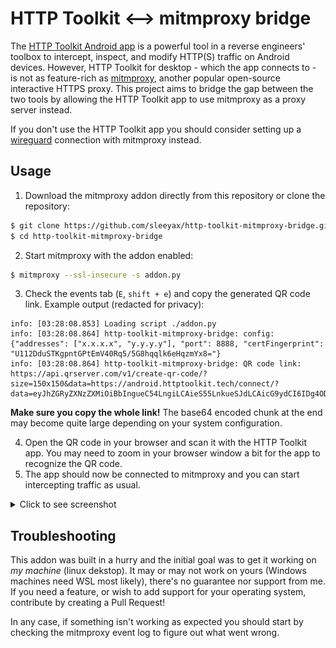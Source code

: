 # HTTP Toolkit <--> mitmproxy bridge

The [HTTP Toolkit Android app](https://httptoolkit.com/docs/guides/android/) is a powerful tool in a reverse engineers'
toolbox to intercept, inspect, and modify HTTP(S) traffic on Android devices.
However, HTTP Toolkit for desktop - which the app connects to - is not as feature-rich
as [mitmproxy](https://mitmproxy.org/), another popular open-source interactive HTTPS proxy.
This project aims to bridge the gap between the two tools by allowing the HTTP Toolkit app to use mitmproxy as a proxy
server instead.

If you don't use the HTTP Toolkit app you should consider setting up a [wireguard](https://mitmproxy.org/posts/wireguard-mode/) connection with mitmproxy instead.  

## Usage

1. Download the mitmproxy addon directly from this repository or clone the repository:

```bash
$ git clone https://github.com/sleeyax/http-toolkit-mitmproxy-bridge.git
$ cd http-toolkit-mitmproxy-bridge
```

2. Start mitmproxy with the addon enabled:

```bash
$ mitmproxy --ssl-insecure -s addon.py
```

3. Check the events tab (`E`, `shift + e`) and copy the generated QR code link. Example output (redacted for privacy):

```
info: [03:28:08.853] Loading script ./addon.py
info: [03:28:08.864] http-toolkit-mitmproxy-bridge: config: {"addresses": ["x.x.x.x", "y.y.y.y"], "port": 8888, "certFingerprint": "U112DduSTKgpntGPtEmV40Rq5/5G8hqqlk6eHqzmYx8="}
info: [03:28:08.864] http-toolkit-mitmproxy-bridge: QR code link: https://api.qrserver.com/v1/create-qr-code/?size=150x150&data=https://android.httptoolkit.tech/connect/?data=eyJhZGRyZXNzZXMiOiBbIngueC54LngiLCAieS55LnkueSJdLCAicG9ydCI6IDg4ODgsICJjZXJ0RmluZ2VycHJpbnQiOiAiVTExMkRkdVNUS2dwbnRHUHRFbVY0MFJxNS81RzhocXFsazZlSHF6bVl4OD0ifQ==
```

**Make sure you copy the whole link!** The base64 encoded chunk at the end may become quite large depending on
your system configuration.

4. Open the QR code in your browser and scan it with the HTTP Toolkit app. You may need to zoom in your browser window a
   bit for the app to recognize the QR code.
5. The app should now be connected to mitmproxy
   and you can start intercepting traffic as usual.

<details><summary>Click to see screenshot</summary>
   <img src="./docs/screenshot_interception.png" width="250">
</details>

## Troubleshooting

This addon was built in a hurry and the initial goal was to get it working on *my machine* (linux dekstop). It may or
may not work on yours (Windows machines need WSL most likely), there's no guarantee nor support from me. If you need a
feature, or wish
to add support for your operating system, contribute by creating a Pull Request!

In any case, if something isn't working as expected you should start by checking the mitmproxy event log to figure out
what went
wrong.
